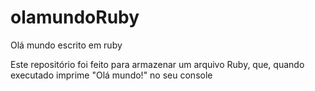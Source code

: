 # olamundoRuby
Olá mundo escrito em ruby


Este repositório foi feito para armazenar um arquivo Ruby, que, quando executado imprime "Olá mundo!" no seu console
